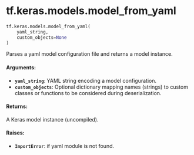 <div itemscope itemtype="http://developers.google.com/ReferenceObject">
<meta itemprop="name" content="tf.keras.models.model_from_yaml" />
<meta itemprop="path" content="Stable" />
</div>

# tf.keras.models.model_from_yaml

``` python
tf.keras.models.model_from_yaml(
    yaml_string,
    custom_objects=None
)
```

Parses a yaml model configuration file and returns a model instance.

#### Arguments:

* <b>`yaml_string`</b>: YAML string encoding a model configuration.
* <b>`custom_objects`</b>: Optional dictionary mapping names
        (strings) to custom classes or functions to be
        considered during deserialization.


#### Returns:

A Keras model instance (uncompiled).


#### Raises:

* <b>`ImportError`</b>: if yaml module is not found.